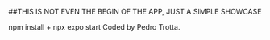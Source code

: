 ##THIS IS NOT EVEN THE BEGIN OF THE APP, JUST A SIMPLE SHOWCASE


npm install + npx expo start
Coded by Pedro Trotta.
